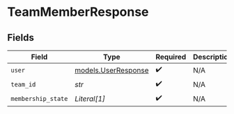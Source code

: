 # TeamMemberResponse


## Fields

| Field                                            | Type                                             | Required                                         | Description                                      |
| ------------------------------------------------ | ------------------------------------------------ | ------------------------------------------------ | ------------------------------------------------ |
| `user`                                           | [models.UserResponse](../models/userresponse.md) | :heavy_check_mark:                               | N/A                                              |
| `team_id`                                        | *str*                                            | :heavy_check_mark:                               | N/A                                              |
| `membership_state`                               | *Literal[1]*                                     | :heavy_check_mark:                               | N/A                                              |